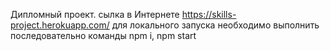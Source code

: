 Дипломный проект.
сылка в Интернете https://skills-project.herokuapp.com/
для локального запуска необходимо выполнить последовательно команды npm i, npm start
